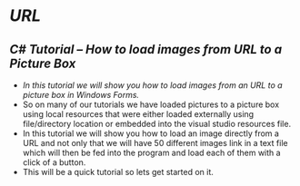 # **_URL_**

## **_C# Tutorial – How to load images from URL to a Picture Box_**

- _In this tutorial we will show you how to load images from an URL to a picture box in Windows Forms._
- So on many of our tutorials we have loaded pictures to a picture box using local resources that were either loaded externally using file/directory location or embedded into the visual studio resources file.
- In this tutorial we will show you how to load an image directly from a URL and not only that we will have 50 different images link in a text file which will then be fed into the program and load each of them with a click of a button.
- This will be a quick tutorial so lets get started on it.
